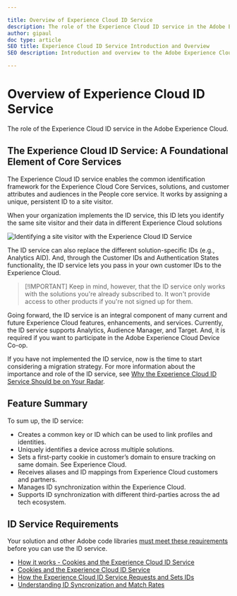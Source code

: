 ```yaml
---

title: Overview of Experience Cloud ID Service
description: The role of the Experience Cloud ID service in the Adobe Experience Cloud.
author: gipaul
doc type: article
SEO title: Experience Cloud ID Service Introduction and Overview
SEO description: Introduction and overview to the Adobe Experience Cloud ID Service

---
```


# Overview of Experience Cloud ID Service
The role of the Experience Cloud ID service in the Adobe Experience Cloud.

## The Experience Cloud ID Service: A Foundational Element of Core Services
The Experience Cloud ID service enables the common identification framework for the Experience Cloud Core Services, solutions, and customer attributes and audiences in the People core service. It works by assigning a unique, persistent ID to a site visitor. 

When your organization implements the ID service, this ID lets you identify the same site visitor and their data in different Experience Cloud solutions

![](media/getting-started-overview/with-without-id-service.png "Identifying a site visitor with the Experience Cloud ID Service")

The ID service can also replace the different solution-specific IDs (e.g., Analytics AID). And, through the Customer IDs and Authentication States functionality, the ID service lets you pass in your own customer IDs to the Experience Cloud. 

>[!IMPORTANT] Keep in mind, however, that the ID service only works with the solutions you're already subscribed to. It won't provide access to other products if you're not signed up for them. 

Going forward, the ID service is an integral component of many current and future Experience Cloud features, enhancements, and services. Currently, the ID service supports Analytics, Audience Manager, and Target. And, it is required if you want to participate in the Adobe Experience Cloud Device Co-op. 

If you have not implemented the ID service, now is the time to start considering a migration strategy. For more information about the importance and role of the ID service, see [Why the Experience Cloud ID Service Should be on Your Radar](http://blogs.adobe.com/digitalmarketing/analytics/why-new-adobe-marketing-cloud-id-service-should-be-on-your-radar/).

## Feature Summary
To sum up, the ID service:

+ Creates a common key or ID which can be used to link profiles and identities.
+ Uniquely identifies a device across multiple solutions.
+ Sets a first-party cookie in customer’s domain to ensure tracking on same domain. See Experience Cloud.
+ Receives aliases and ID mappings from Experience Cloud customers and partners.
+ Manages ID synchronization within the Experience Cloud.
+ Supports ID synchronization with different third-parties across the ad tech ecosystem.

## ID Service Requirements
Your solution and other Adobe code libraries [must meet these requirements](../getting-started/test-page-for-links.md) before you can use the ID service.

+ [How it works - Cookies and the Experience Cloud ID Service](getting-started-cookies-id-service.md)
+ [Cookies and the Experience Cloud ID Service](getting-started-cookies.md)
+ [How the Experience Cloud ID Service Requests and Sets IDs](getting-started-id-request.md)
+ [Understanding ID Syncronization and Match Rates](getting-started-match-rates.md)
